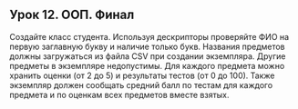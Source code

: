 ## Урок 12. ООП. Финал
Создайте класс студента.
Используя дескрипторы проверяйте ФИО на первую заглавную букву и наличие только букв.
Названия предметов должны загружаться из файла CSV при создании экземпляра. Другие предметы в экземпляре недопустимы.
Для каждого предмета можно хранить оценки (от 2 до 5) и результаты тестов (от 0 до 100).
Также экземпляр должен сообщать средний балл по тестам для каждого предмета и по оценкам всех предметов вместе взятых.
